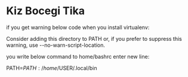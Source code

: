 # Kiz Bocegi Tika

if you get warning below code when you install virtualenv:

Consider adding this directory to PATH or, if you prefer to suppress this warning, use --no-warn-script-location.

you write below command to home/bashrc enter new line:

PATH=$PATH:/home/$USER/.local/bin
